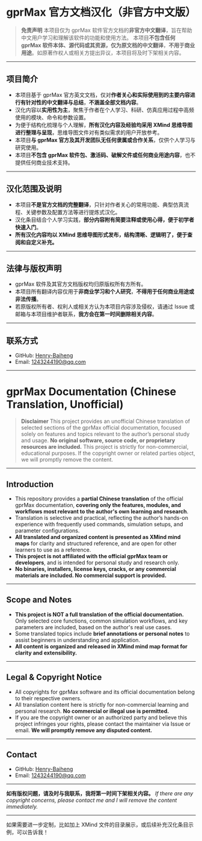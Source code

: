 # gprMax 官方文档汉化（非官方中文版）

> **免责声明**
> 本项目仅为 gprMax 软件官方文档的**非官方中文翻译**，旨在帮助中文用户学习和理解该软件的功能和使用方法。
> 本项目**不包含任何 gprMax 软件本体、源代码或其资源，仅为原文档的中文翻译**，**不用于商业用途**。如原著作权人或相关方提出异议，本项目将及时下架相关内容。

---

## 项目简介

* 本项目基于 gprMax 官方英文文档，仅对**作者关心和实际使用到的主要内容进行有针对性的中文翻译与总结**，**不涵盖全部文档内容**。
* 汉化内容以**实用性为主**，聚焦于作者在个人学习、科研、仿真应用过程中高频使用的模块、命令和参数设置。
* 为便于结构化梳理与个人理解，**所有汉化内容及经验均采用 XMind 思维导图进行整理与呈现**，思维导图文件对有类似需求的用户开放参考。
* 本项目**与 gprMax 官方及其开发团队无任何隶属或合作关系**，仅供个人学习与研究使用。
* 本项目**不包含 gprMax 软件包、激活码、破解文件或任何商业用途内容**，也不提供任何商业技术支持。

---

## 汉化范围及说明

* 本项目**不是官方文档的完整翻译**，只针对作者关心的常用功能、典型仿真流程、关键参数及配置方法等进行提炼式汉化。
* 汉化条目结合个人学习实践，**部分内容附有简要注释或使用心得，便于初学者快速入门**。
* **所有汉化内容均以 XMind 思维导图形式发布，结构清晰、逻辑明了，便于查阅和自定义补充。**

---

## 法律与版权声明

* gprMax 软件及其官方文档版权均归原版权所有方所有。
* 本项目所有翻译内容仅用于**非商业学习和个人研究**，**不得用于任何商业用途或非法传播**。
* 若原版权所有者、权利人或相关方认为本项目内容涉及侵权，请通过 Issue 或邮箱与本项目维护者联系，**我方会在第一时间删除相关内容**。

---

## 联系方式

* GitHub: [Henry-Baiheng](https://github.com/Henry-Baiheng)
* Email: [1243244190@qq.com](mailto:1243244190@qq.com)

---

# gprMax Documentation (Chinese Translation, Unofficial)

> **Disclaimer**
> This project provides an unofficial Chinese translation of selected sections of the gprMax official documentation, focused solely on features and topics relevant to the author’s personal study and usage.
> **No original software, source code, or proprietary resources are included.** This project is strictly for non-commercial, educational purposes. If the copyright owner or related parties object, we will promptly remove the content.

---

## Introduction

* This repository provides a **partial Chinese translation** of the official gprMax documentation, **covering only the features, modules, and workflows most relevant to the author's own learning and research**.
* Translation is selective and practical, reflecting the author’s hands-on experience with frequently used commands, simulation setups, and parameter configurations.
* **All translated and organized content is presented as XMind mind maps** for clarity and structured reference, and are open for other learners to use as a reference.
* **This project is not affiliated with the official gprMax team or developers**, and is intended for personal study and research only.
* **No binaries, installers, license keys, cracks, or any commercial materials are included. No commercial support is provided.**

---

## Scope and Notes

* **This project is NOT a full translation of the official documentation.** Only selected core functions, common simulation workflows, and key parameters are included, based on the author's real use cases.
* Some translated topics include **brief annotations or personal notes** to assist beginners in understanding and application.
* **All content is organized and released in XMind mind map format for clarity and extensibility.**

---

## Legal & Copyright Notice

* All copyrights for gprMax software and its official documentation belong to their respective owners.
* All translation content here is strictly for non-commercial learning and personal research. **No commercial or illegal use is permitted.**
* If you are the copyright owner or an authorized party and believe this project infringes your rights, please contact the maintainer via Issue or email. **We will promptly remove any disputed content.**

---

## Contact

* GitHub: [Henry-Baiheng](https://github.com/Henry-Baiheng)
* Email: [1243244190@qq.com](mailto:1243244190@qq.com)

---

**如有版权问题，请及时与我联系，我将第一时间下架相关内容。**
*If there are any copyright concerns, please contact me and I will remove the content immediately.*

---

如果需要进一步定制，比如加上 XMind 文件的目录展示，或后续补充汉化条目示例，可以告诉我！

